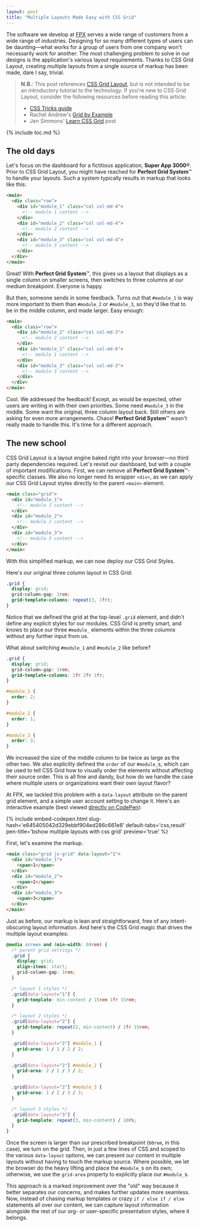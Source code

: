 ```yaml
---
layout: post
title: "Multiple Layouts Made Easy with CSS Grid"
---
```


The software we develop at [FPX](https://www.fpx.com) serves a wide
range of customers from a wide range of industries. Designing for so many
different types of users can be daunting&mdash;what works for a group of users
from one company won't necessarily work for another. The most challenging
problem to solve in our designs is the application's various layout
requirements. Thanks to CSS Grid Layout, creating multiple layouts from a single
source of markup has been made, dare I say, trivial.

> **N.B.**: This post references [CSS Grid
> Layout](https://developer.mozilla.org/en-US/docs/Web/CSS/CSS_Grid_Layout), but
> is not intended to be an introductory tutorial to the technology. If you're
> new to CSS Grid Layout, consider the following resources before reading this
> article:
>
> - [CSS Tricks guide](https://css-tricks.com/snippets/css/complete-guide-grid/)
> - Rachel Andrew's [Grid by Example](https://gridbyexample.com/)
> - Jen Simmons' [Learn CSS
>   Grid](http://jensimmons.com/post/feb-27-2017/learn-css-grid) post

{% include toc.md %}

## The old days

Let's focus on the dashboard for a fictitious application, **Super App
3000**&reg;. Prior to CSS Grid Layout, you might have reached for **Perfect Grid
System**&trade; to handle your layouts. Such a system typically results in
markup that looks like this:

```html
<main>
  <div class="row">
    <div id="module_1" class="col col-md-4">
      <!-- module 1 content -->
    </div>
    <div id="module_2" class="col col-md-4">
      <!-- module 2 content -->
    </div>
    <div id="module_3" class="col col-md-4">
      <!-- module 3 content -->
    </div>
  </div>
</main>
```

Great! With **Perfect Grid System**&trade;, this gives us a layout that displays
as a single column on smaller screens, then switches to three columns at our
medium breakpoint. Everyone is happy.

But then, someone sends in some feedback. Turns out that `#module_1` is way more
important to them than `#module_2` or `#module_3`, so they'd like that to be in
the middle column, and made larger. Easy enough:

```html
<main>
  <div class="row">
    <div id="module_2" class="col col-md-3">
      <!-- module 2 content -->
    </div>
    <div id="module_1" class="col col-md-6">
      <!-- module 1 content -->
    </div>
    <div id="module_3" class="col col-md-3">
      <!-- module 3 content -->
    </div>
  </div>
</main>
```

Cool. We addressed the feedback! Except, as would be expected, other users are
writing in with their own priorities. Some need `#module_3` in the middle. Some
want the original, three column layout back. Still others are asking for even
more arrangements. Chaos! **Perfect Grid System**&trade; wasn't really made to
handle this. It's time for a different approach.

## The new school

CSS Grid Layout is a layout engine baked right into your browser&mdash;no third
party dependencies required. Let's revisit our dashboard, but with a couple of
important modifications. First, we can remove all **Perfect Grid
System**&trade;-specific classes. We also no longer need its wrapper `<div>`, as
we can apply our CSS Grid Layout styles directly to the parent `<main>` element.

```html
<main class="grid">
  <div id="module_1">
    <!-- module 1 content -->
  </div>
  <div id="module_2">
    <!-- module 2 content -->
  </div>
  <div id="module_3">
    <!-- module 3 content -->
  </div>
</main>
```

With this simplified markup, we can now deploy our CSS Grid Styles.

Here's our original three column layout in CSS Grid:

```css
.grid {
  display: grid;
  grid-column-gap: 1rem;
  grid-template-columns: repeat(3, 1fr);
}
```

Notice that we defined the grid at the top-level `.grid` element, and didn't
define any explicit styles for our modules. CSS Grid is pretty smart, and knows
to place our three `#module_` elements within the three columns without any
further input from us.

What about switching `#module_1` and `#module_2` like before?

```css
.grid {
  display: grid;
  grid-column-gap: 1rem;
  grid-template-columns: 1fr 2fr 1fr;
}

#module_1 {
  order: 2;
}

#module_2 {
  order: 1;
}

#module_3 {
  order: 3;
}
```

We increased the size of the middle column to be twice as large as the other
two. We also explicitly defined the `order` of our `#module_`s, which can be
used to tell CSS Grid how to visually order the elements without affecting their
source order. This is all fine and dandy, but how do we handle the case where
multiple users or organizations want their own layout flavor?

At FPX, we tackled this problem with a `data-layout` attribute on the parent
grid element, and a simple user account setting to change it. Here's an
interactive example (best viewed [directly on
CodePen](https://codepen.io/bobbyshowalter/pen/e645405042d329ebbf904ed286c661e8?editors=0100)):

{% include embed-codepen.html slug-hash='e645405042d329ebbf904ed286c661e8'
default-tabs='css,result' pen-title='bshow multiple layouts with css grid'
preview='true' %}

First, let's examine the markup.

```html
<main class="grid js-grid" data-layout="1">
  <div id="module_1">
    <span>1</span>
  </div>
  <div id="module_2">
    <span>2</span>
  </div>
  <div id="module_3">
    <span>3</span>
  </div>
</main>
```

Just as before, our markup is lean and straightforward, free of any
intent-obscuring layout information. And here's the CSS Grid magic that drives
the multiple layout examples:

```css
@media screen and (min-width: 60rem) {
  /* parent grid settings */
  .grid {
    display: grid;
    align-items: start;
    grid-column-gap: 1rem;
  }

  /* layout 1 styles */
  .grid[data-layout="1"] {
    grid-template: min-content / 15rem 1fr 15rem;
  }

  /* layout 2 styles */
  .grid[data-layout="2"] {
    grid-template: repeat(2, min-content) / 1fr 15rem;
  }

  .grid[data-layout="2"] #module_1 {
    grid-area: 1 / 1 / 2 / 2;
  }

  .grid[data-layout="2"] #module_2 {
    grid-area: 2 / 1 / 3 / 2;
  }

  .grid[data-layout="2"] #module_3 {
    grid-area: 1 / 2 / 3 / 3;
  }

  /* layout 3 styles */
  .grid[data-layout="3"] {
    grid-template: repeat(3, min-content) / 100%;
  }
}
```

Once the screen is larger than our prescribed breakpoint (`60rem`, in this
case), we turn on the grid. Then, in just a few lines of CSS and scoped to the
various `data-layout` options, we can present our content in multiple layouts
without having to touch the markup source. Where possible, we let the browser do
the heavy lifting and place the `#module_`s on its own; otherwise, we use the
`grid-area` property to explicitly place our `#module_`s.

This approach is a marked improvement over the "old" way because it better
separates our concerns, and makes further updates more seamless. Now, instead of
chasing markup templates or crazy `if / else if / else` statements all over our
content, we can capture layout information alongside the rest of our
org- or user-specific presentation styles, where it belongs.
